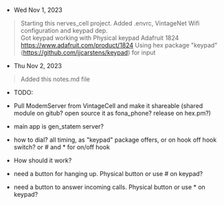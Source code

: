 * Wed Nov 1, 2023
> Starting this nerves_cell project.
> Added .envrc, VintageNet Wifi configuration and keypad dep.  
> Got keypad working with Physical keypad Adafruit 1824 https://www.adafruit.com/product/1824
> Using hex package "keypad" (https://github.com/jjcarstens/keypad) for input

* Thu Nov 2, 2023
> Added this notes.md file

* TODO:
* Pull ModemServer from VintageCell and make it shareable (shared module on gitub? open source it as fona_phone?  release on hex.pm?)
* main app is gen_statem server?
* how to dial?  all timing, as "keypad" package offers, or on hook off hook switch? or # and * for on/off hook

* How should it work?
* need a button for hanging up.  Physical button or use # on keypad?
* need a button to answer incoming calls.  Physical button or use * on keypad?
